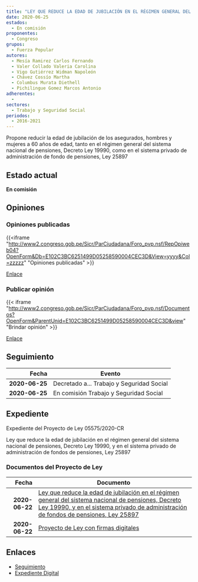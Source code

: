 ```yaml
---
title: "LEY QUE REDUCE LA EDAD DE JUBILACIÓN EN EL RÉGIMEN GENERAL DEL SISTEMA NACIONAL DE PENSIONES, DECRETO LEY 19990 Y EN EL SISTEMA PRIVADO DE ADMINISTRACIÓN DE FONDOS DE PENSIONES, LEY 25897"
date: 2020-06-25
estados: 
  - En comisión
proponentes: 
  - Congreso
grupos: 
  - Fuerza Popular
autores: 
  - Mesía Ramirez Carlos Fernando
  - Valer Collado Valeria Carolina
  - Vigo Gutiérrez Widman Napoleón
  - Chávez Cossío Martha
  - Columbus Murata Diethell
  - Pichilingue Gomez Marcos Antonio
adherentes: 
  - 
sectores: 
  - Trabajo y Seguridad Social
periodos: 
  - 2016-2021
---
```


Propone reducir la edad de jubilación de los asegurados, hombres y mujeres a 60 años de edad, tanto en el régimen general del sistema nacional de pensiones, Decreto Ley 19990, como en el sistema privado de administración de fondo de pensiones, Ley 25897


## Estado actual

**En comisión**

## Opiniones

### Opiniones publicadas

{{<iframe "http://www2.congreso.gob.pe/Sicr/ParCiudadana/Foro_pvp.nsf/RepOpiweb04?OpenForm&Db=E102C3BC6251499D05258590004CEC3D&View=yyyy&Col=zzzzz" "Opiniones publicadas" >}}

[Enlace](http://www2.congreso.gob.pe/Sicr/ParCiudadana/Foro_pvp.nsf/RepOpiweb04?OpenForm&Db=E102C3BC6251499D05258590004CEC3D&View=yyyy&Col=zzzzz)
### Publicar opinión

{{< iframe "http://www2.congreso.gob.pe/Sicr/ParCiudadana/Foro_pvp.nsf/Documentos?OpenForm&ParentUnid=E102C3BC6251499D05258590004CEC3D&view" "Brindar opinión" >}}

[Enlace](http://www2.congreso.gob.pe/Sicr/ParCiudadana/Foro_pvp.nsf/Documentos?OpenForm&ParentUnid=E102C3BC6251499D05258590004CEC3D&view)

## Seguimiento

| Fecha | Evento |
|------:|--------|
| **2020-06-25** | Decretado a... Trabajo y Seguridad Social|
| **2020-06-25** | En comisión Trabajo y Seguridad Social|


## Expediente

Expediente del Proyecto de Ley 05575/2020-CR

Ley que reduce la edad de jubilación en el régimen general del sistema nacional de pensiones, Decreto Ley 19990, y en el sistema privado de administración de fondos de pensiones, Ley 25897


### Documentos del Proyecto de Ley

| Fecha | Documento |
|------:|--------|
| **2020-06-22** | [Ley que reduce la edad de jubilación en el régimen general del sistema nacional de pensiones, Decreto Ley 19990, y en el sistema privado de administración de fondos de pensiones, Ley 25897](http://www.leyes.congreso.gob.pe/Documentos/2016_2021/Proyectos_de_Ley_y_de_Resoluciones_Legislativas/PL05575-20200622.pdf) |
| **2020-06-22** | [Proyecto de Ley con firmas digitales](http://www.leyes.congreso.gob.pe/Documentos/2016_2021/Proyectos_de_Ley_y_de_Resoluciones_Legislativas/Proyectos_Firmas_digitales/PL05575.pdf) |

## Enlaces 

- [Seguimiento](http://www2.congreso.gob.pe/Sicr/TraDocEstProc/CLProLey2016.nsf/f7fff46988ca05b1052578e100829cc7/d70bdf3deb4c099305258590005bb55c?OpenDocument)
- [Expediente Digital](http://www2.congreso.gob.pe/Sicr/TraDocEstProc/CLProLey2016.nsf/f7fff46988ca05b1052578e100829cc7/d70bdf3deb4c099305258590005bb55c?OpenDocument&Click=05257FB7005EB655.eb71d0cf91d8294e05256cdf006b5706/$Body/0.1C6C)
